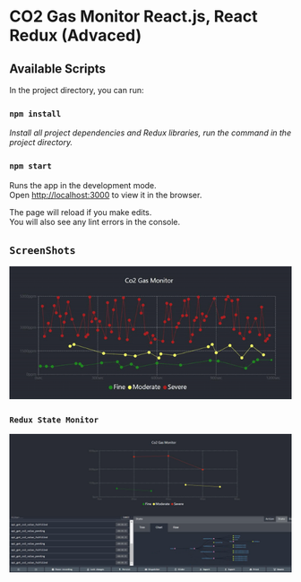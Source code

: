 # CO2 Gas Monitor React.js, React Redux (Advaced)


## Available Scripts

In the project directory, you can run:

### `npm install`

*Install all project dependencies and Redux libraries, run the command in the project directory.*

### `npm start`

Runs the app in the development mode.<br>
Open [http://localhost:3000](http://localhost:3000) to view it in the browser.

The page will reload if you make edits.<br>
You will also see any lint errors in the console.

## `ScreenShots`
![screenshots1](/screenshots/1.gif?raw=true "screenshots1")

### `Redux State Monitor`

![screenshots2](/screenshots/redux.png?raw=true "screenshots2")
